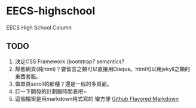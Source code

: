 # EECS-highschool
EECS High School Column

## TODO

1. 決定CSS Framework (bootstrap? semantics? 
2. 靜態網頁(純html)？要留言之類可以直接用Disqus。html可以用jekyll之類的東西套版。
3. 做單頁scroll的那種？還是一般的多頁面。
4. 訂一下開發的計劃跟時間表吧~
5. 這個檔案是用markdown格式寫的 蠻方便 [Github Flavored Markdown](https://help.github.com/articles/github-flavored-markdown/)
